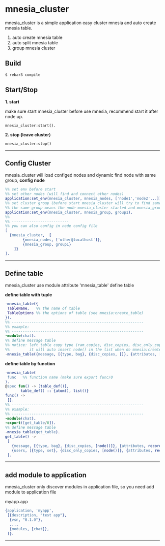 mnesia_cluster
=====

mnesia_cluster is a simple application easy cluster mnesia and auto create mnesia table. 

1. auto create mnesia table
2. auto split mnesia table
3. group mnesia cluster

Build
-----

    $ rebar3 compile
    
Start/Stop
------

 **1. start**
    
make sure start mnesia_cluster before use mnesia, recommend start it after node up.

    mnesia_cluster:start().
    
    
**2. stop (leave cluster)**

    mnesia_cluster:stop()

--------------------
Config Cluster
----
mnesia_cluster will load configed nodes and dynamic find node with same group,
**config node**
```erlang
%% set env before start
%% set other nodes (will find and connect other nodes)
application:set_env(mnesia_cluster, mnesia_nodes, ['node1','node2'...]).
%% set cluster group (before start mnesia_cluster will try to find same group cluster in nodes())
%% the same group means the node mnesia_cluster started and mnesia_group value is same.
application:set_env(mnesia_cluster, mnesia_group, group1).
%%
%% --------------------------
%% you can also config in node config file
[
  {mnesia_cluster,	[
		{mnesia_nodes, ['other@localhost']},
		{mnesia_group, group1}
	]}
].
```

--------------------
Define table
----

mnesia_cluster use module attribute 'mnesia_table' define table

**define table with tuple**

```erlang
-mnesia_table({
 TableName,   %% the name of table
 TableOptions %% the options of table (see mnesia:create_table)
}).
%% ------------------------------------------------------------
%% example:
%% ------------------------------------------------------------
-module(chat).
%% define message table
%% notice: left table copy type (ram_copies, disc_copies, disc_only_copies) with blank
%%         it will auto insert node() in the list when do mnesia:create_table
-mnesia_table({message, [{type, bag}, {disc_copies, []}, {attributes, [id, uid, content]}]}).
```
**define table by function**

```erlang
-mnesia_table(
 func   %% function name (make sure export func/0
).
@spec fun() -> [table_def()],
       table_def() :: {atom(), list()}
func() ->
 [].
%% ------------------------------------------------------------
%% example:
%% ------------------------------------------------------------
-module(chat).
-export([get_table/0]).
%% define message table
-mnesia_table(get_table).
get_table() ->
 [
   {message, [{type, bag}, {disc_copies, [node()]}, {attributes, recordinfo(message)}]},
   {users, [{type, set}, {disc_only_copies, [node()]}, {attributes, recordinfo(user)}]}
 ].
```
--------------------
add module to application
----
mnesia_cluster only discover modules in application file, so you need add module to application file

myapp.app
```erlang
{application, 'myapp',
 [{description, "test app"},
  {vsn, "0.1.0"},
  ....
  {modules, [chat]},
 ]}.

```

-------------------
